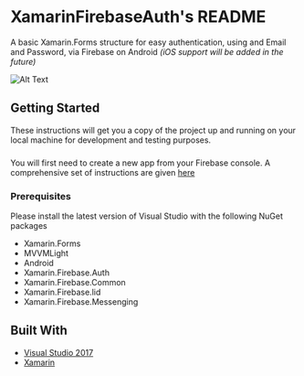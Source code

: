 # XamarinFirebaseAuth's README

A basic Xamarin.Forms structure for easy authentication, using and Email and Password, via Firebase on Android *(iOS support will be added in the future)*

![Alt Text](https://github.com/yasthil/XamarinFirebaseAuth/blob/develop/XamarinFirebaseAuth/Misc/XamarinFirebaseAuthScreenGrab.gif)

## Getting Started

These instructions will get you a copy of the project up and running on your local machine for development and testing purposes.
###
You will first need to create a new app from your Firebase console. A comprehensive set of instructions are given   [here](https://components.xamarin.com/gettingstarted/firebase-auth)

### Prerequisites

Please install the latest version of Visual Studio with the following NuGet packages

* Xamarin.Forms
* MVVMLight
* Android
* Xamarin.Firebase.Auth
* Xamarin.Firebase.Common
* Xamarin.Firebase.lid
* Xamarin.Firebase.Messenging

## Built With
* [Visual Studio 2017](https://www.visualstudio.com/vs/)
* [Xamarin](https://www.xamarin.com/)
